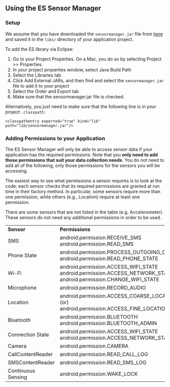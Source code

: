 ## Using the ES Sensor Manager

### Setup

We assume that you have downloaded the ```sensormanager.jar``` file from [here](https://github.com/nlathia/SensorManager/blob/master/bin/sensormanager.jar) and saved it in the ```libs/``` directory of your application project. 

To add the ES library via Eclipse:

1. Go to your Project Properties. On a Mac, you do so by selecting Project >> Properties.
2. In your project properties window, select Java Build Path
3. Select the Libraries tab
4. Click Add External JARs, and then find and select the ```sensormanager.jar``` file to add it to your project
5. Select the Order and Export tab
6. Make sure that the sensormanager.jar file is checked.

Alternatively, you just need to make sure that the following line is in your project ```.classpath:```

```
<classpathentry exported="true" kind="lib" path="lib/sensormanager.jar"/>
```

### Adding Permissions to your Application

The ES Sensor Manager will only be able to access sensor data if your application has the required permissions. Note that you **only need to add those permissions that suit your data collection needs**. You do not need to add all of the following, only those permissions for the sensors you will be accessing.

The easiest way to see what permissions a sensor requires is to look at the code: each sensor checks that its required permissions are granted at run time in their factory method. In particular, some sensors require more than one permission, while others (e.g., Location) require at least one permission.

There are some sensors that are not listed in the table (e.g. Accelerometer). These sensors do not need any additional permissions in order to be used.


<table>
<tbody>
<tr>
<td><b>Sensor</b></td>
<td><b>Permissions</b></td>
</tr>

<tr>
<td>SMS</td>
<td>android.permission.RECEIVE_SMS
<br>android.permission.READ_SMS
</td>
</tr>

<tr>
<td>Phone State</td>
<td>android.permission.PROCESS_OUTGOING_CALLS
<br>android.permission.READ_PHONE_STATE
</td>
</tr>

<tr>
<td>Wi-Fi</td>
<td>android.permission.ACCESS_WIFI_STATE
<br>android.permission.ACCESS_NETWORK_STATE
<br>android.permission.CHANGE_WIFI_STATE
</td>
</tr>

<tr>
<td>Microphone</td>
<td>android.permission.RECORD_AUDIO
</td>
</tr>

<tr>
<td>Location</td>
<td>android.permission.ACCESS_COARSE_LOCATION
<br>(or) android.permission.ACCESS_FINE_LOCATION
</td>
</tr>

<tr>
<td>Bluetooth</td>
<td>android.permission.BLUETOOTH
<br>android.permission.BLUETOOTH_ADMIN
</td>
</tr>

<tr>
<td>Connection State</td>
<td>android.permission.ACCESS_WIFI_STATE
<br>android.permission.ACCESS_NETWORK_STATE
</td>
</tr>

<tr>
<td>Camera</td>
<td>android.permission.CAMERA
</td>
</tr>

<tr>
<td>CallContentReader</td>
<td>android.permission.READ_CALL_LOG
</td>
</tr>

<tr>
<td>SMSContentReader</td>
<td>android.permission.READ_SMS_LOG
</td>
</tr>

<tr>
<td>Continuous Sensing</td>
<td>android.permission.WAKE_LOCK
</td>
</tr>

</tbody>
</table>

